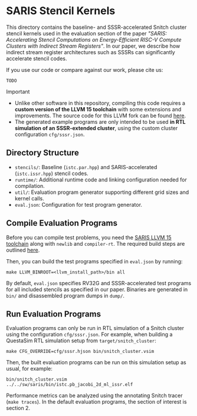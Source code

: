 # SARIS Stencil Kernels

This directory contains the baseline- and SSSR-accelerated Snitch cluster stencil kernels used in the evaluation section of the paper _"SARIS: Accelerating Stencil Computations on Energy-Efficient RISC-V Compute Clusters with Indirect Stream Registers"_. In our paper, we describe how indirect stream register architectures such as SSSRs can significantly accelerate stencil codes.

If you use our code or compare against our work, please cite us:

```
TODO
```

> [!IMPORTANT]
> - Unlike other software in this repository, compiling this code requires a **custom version of the LLVM 15 toolchain** with some extensions and improvements. The source code for this LLVM fork can be found [here](https://github.com/pulp-platform/llvm-project/tree/15.0.0-saris-0.1.0).
> - The generated example programs are only intended to be used **in RTL simulation of an SSSR-extended cluster**, using the custom cluster configuration `cfg/sssr.json`.

## Directory Structure

* `stencils/`: Baseline (`istc.par.hpp`) and SARIS-accelerated (`istc.issr.hpp`) stencil codes.
* `runtime/`: Additional runtime code and linking configuration needed for compilation.
* `util/`: Evaluation program generator supporting different grid sizes and kernel calls.
* `eval.json`: Configuration for test program generator.

## Compile Evaluation Programs

Before you can compile test problems, you need the [SARIS LLVM 15 toolchain](https://github.com/pulp-platform/llvm-project/tree/15.0.0-saris-0.1.0) along with `newlib` and `compiler-rt`. The required build steps are outlined [here](https://github.com/pulp-platform/llvm-toolchain-cd/blob/main/README.md).

Then, you can build the test programs specified in `eval.json` by running:

```
make LLVM_BINROOT=<llvm_install_path>/bin all
```

By default, `eval.json` specifies RV32G and SSSR-accelerated test programs for all included stencils as specified in our paper. Binaries are generated in `bin/` and disassembled program dumps in `dump/`.


## Run Evaluation Programs

Evaluation programs can only be run in RTL simulation of a Snitch cluster using the configuration `cfg/sssr.json`. For example, when building a QuestaSim RTL simulation setup from `target/snitch_cluster`:

```
make CFG_OVERRIDE=cfg/sssr.hjson bin/snitch_cluster.vsim
```

Then, the built evaluation programs can be run on this simulation setup as usual, for example:

```
bin/snitch_cluster.vsim ../../sw/saris/bin/istc.pb_jacobi_2d_ml_issr.elf
```

Performance metrics can be analyzed using the annotating Snitch tracer (`make traces`). In the default evaluation programs, the section of interest is section 2.
